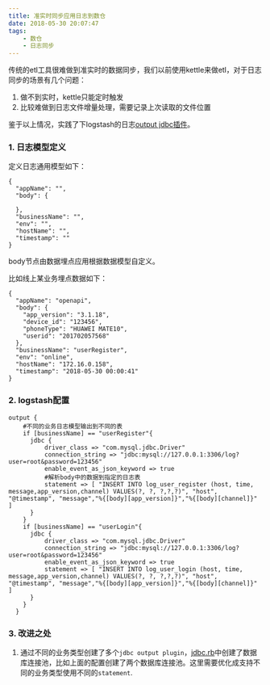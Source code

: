 ```yaml
---
title: 准实时同步应用日志到数仓
date: 2018-05-30 20:07:47
tags: 
	- 数仓
	- 日志同步
---
```



传统的etl工具很难做到准实时的数据同步，我们以前使用kettle来做etl，对于日志同步的场景有几个问题：

1. 做不到实时，kettle只能定时触发
2. 比较难做到日志文件增量处理，需要记录上次读取的文件位置

鉴于以上情况，实践了下logstash的日志[output jdbc插件](https://github.com/theangryangel/logstash-output-jdbc)。

### 1. 日志模型定义

定义日志通用模型如下：

	{
	  "appName": "",
	  "body": {
	   
	  },
	  "businessName": "",
	  "env": "",
	  "hostName": "",
	  "timestamp": ""
	}
	
body节点由数据埋点应用根据数据模型自定义。

比如线上某业务埋点数据如下：

	{
	  "appName": "openapi",
	  "body": {
	    "app_version": "3.1.18",
	    "device_id": "123456",
	    "phoneType": "HUAWEI MATE10",
	    "userid": "201702057568"
	  },
	  "businessName": "userRegister",
	  "env": "online",
	  "hostName": "172.16.0.158",
	  "timestamp": "2018-05-30 00:00:41"
	}


### 2. logstash配置

	output {
		#不同的业务日志模型输出到不同的表
	    if [businessName] == "userRegister"{
	      jdbc {
	          driver_class => "com.mysql.jdbc.Driver"
	          connection_string => "jdbc:mysql://127.0.0.1:3306/log?user=root&password=123456"
	          enable_event_as_json_keyword => true
	          #解析body中的数据到指定的日志表
	          statement => [ "INSERT INTO log_user_register (host, time, message,app_version,channel) VALUES(?, ?, ?,?,?)", "host", "@timestamp", "message","%{[body][app_version]}","%{[body][channel]}" ]
	      }
	    }
	    if [businessName] == "userLogin"{
	      jdbc {
	          driver_class => "com.mysql.jdbc.Driver"
	          connection_string => "jdbc:mysql://127.0.0.1:3306/log?user=root&password=123456"
	          enable_event_as_json_keyword => true
	          statement => [ "INSERT INTO log_user_login (host, time, message,app_version,channel) VALUES(?, ?, ?,?,?)", "host", "@timestamp", "message","%{[body][app_version]}","%{[body][channel]}" ]
	      }
	    }
	  }

### 3. 改进之处

1. 通过不同的业务类型创建了多个`jdbc output plugin`，[jdbc.rb](https://github.com/theangryangel/logstash-output-jdbc/blob/master/lib/logstash/outputs/jdbc.rb)中创建了数据库连接池，比如上面的配置创建了两个数据库连接池。这里需要优化成支持不同的业务类型使用不同的`statement`.
